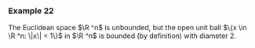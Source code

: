### Example 22

The Euclidean space $\R ^n$ is unbounded, but the open unit ball $\{x \in \R ^n: \|x\| < 1\}$ in $\R ^n$ is bounded (by definition) with diameter $2$.